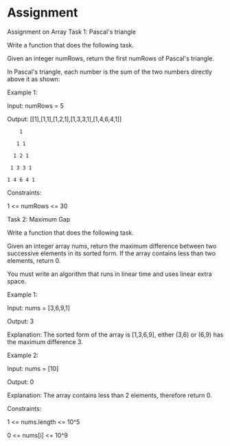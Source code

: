 # Assignment

Assignment on Array
Task 1: Pascal's triangle

Write a function that does the following task.

Given an integer numRows, return the first numRows of Pascal's triangle.

In Pascal's triangle, each number is the sum of the two numbers directly above it as shown:

Example 1:

Input: numRows = 5

Output: [[1],[1,1],[1,2,1],[1,3,3,1],[1,4,6,4,1]]

        1

       1 1

      1 2 1

     1 3 3 1

    1 4 6 4 1

Constraints:

1 <= numRows <= 30

Task 2: Maximum Gap

Write a function that does the following task.

Given an integer array nums, return the maximum difference between two successive elements in its sorted form. If the array contains less than two elements, return 0.

You must write an algorithm that runs in linear time and uses linear extra space.

 

Example 1:

Input: nums = [3,6,9,1]

Output: 3

Explanation: The sorted form of the array is [1,3,6,9], either (3,6) or (6,9) has the maximum difference 3.

Example 2:

Input: nums = [10]

Output: 0

Explanation: The array contains less than 2 elements, therefore return 0.

 

Constraints:

1 <= nums.length <= 10^5

0 <= nums[i] <= 10^9
